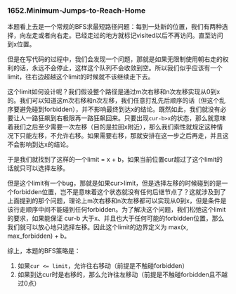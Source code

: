 ### 1652.Minimum-Jumps-to-Reach-Home

本题看上去是一个常规的BFS求最短路径问题：每到一处新的位置，我们有两种选择，向左走或者向右走。已经走过的地方就标记visited以后不再访问。直至访问到x位置。

但是在写代码的过程中，我们会发现一个问题，那就是如果无限制使用朝右走的权利的话，永远不会停止，这样这个队列不会收敛到空。所以我们似乎应该有一个limit，往右边超越这个limit的时候就不该继续走下去。

这个limit如何设计呢？我们假设整个路径是通过m次右移和n次左移实现从0到x的。我们可以知道这m次右移和n次左移，我们任意打乱先后顺序的话（但这个乱序要避免碰到forbidden），并不影响最终到达x的结论。既然如此，我们就没有必要让人一路狂飙到右极限再一路狂飙回来。只要出现```cur-b>x```的状态，那么就意味着我们之后至少需要一次左移（目的是拉回x附近），那么我们索性就规定这种情况下只能左移，不允许右移。如果需要右移，那就安排在这一步之后再走，并且这不会影响到达x的结论。

于是我们就找到了这样的一个limit = x + b，如果当前位置cur超过了这个limit的话就只可以选择左移。

但是这个limit有一个bug，那就是如果cur>limit，但是选择左移的时候碰到的是一个forbidden位置，岂不是意味着这个状态就没有任何后继节点了？这就涉及到了上面提到的那个问题，理论上m次右移和n次左移都可以实现从0到x，但是条件是该行走顺序中间不能碰到任何forbidden。为了解决这个问题，我们松弛这个limit的要求，如果能保证 cur-b 大于x、并且也大于任何可能的forbidden位置，那么我们就可以放心地只选择左移。因此这个limit的边界定义为 max(x, max_forbidden) + b。

综上，本题的BFS策略是：
1. 如果```cur <= limit```，允许往右移动（前提是不触碰forbidden）
2. 如果到达cur时是右移的，那么允许往左移动（前提是不触碰forbidden且不越过0点）
